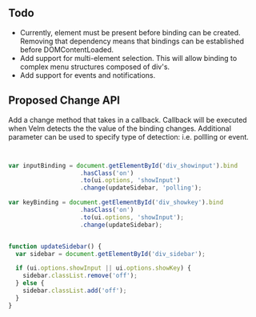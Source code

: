 ## Todo

* Currently, element must be present before binding can be created. Removing that dependency means that bindings can be established before DOMContentLoaded.
* Add support for multi-element selection. This will allow binding to complex
menu structures composed of div's.
* Add support for events and notifications.


## Proposed Change API

Add a change method that takes in a callback. Callback will be executed when Velm detects the the value of the binding changes. Additional parameter can be used to specify type of detection: i.e. pollling or event.

```javascript


var inputBinding = document.getElementById('div_showinput').bind
                    .hasClass('on')
                    .to(ui.options, 'showInput')
                    .change(updateSidebar, 'polling');

var keyBinding = document.getElementById('div_showkey').bind
                    .hasClass('on')
                    .to(ui.options, 'showInput');
                    .change(updateSidebar);


function updateSidebar() {
  var sidebar = document.getElementById('div_sidebar');

  if (ui.options.showInput || ui.options.showKey) {
    sidebar.classList.remove('off');
  } else {
    sidebar.classList.add('off');
  }
}

```

